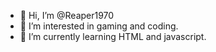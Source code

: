 - 👋 Hi, I’m @Reaper1970
- 👀 I’m interested in gaming and coding.
- 🌱 I’m currently learning HTML and javascript.

